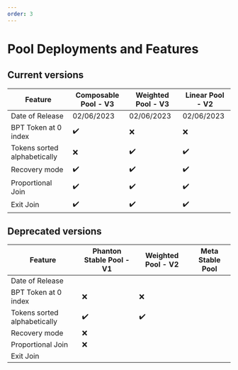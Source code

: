 ```yaml
---
order: 3
---
```


# Pool Deployments and Features

## Current versions

| Feature                      | Composable Pool - V3  | Weighted Pool - V3   | Linear Pool - V2    |
|------------------------------|-----------------------|----------------------|---------------------|
| Date of Release              | 02/06/2023            | 02/06/2023           | 02/06/2023          |
| BPT Token at 0 index         | :heavy_check_mark:    | :x:                  | :x:                 |
| Tokens sorted alphabetically | :x:                   | :heavy_check_mark:   | :heavy_check_mark:  |
| Recovery mode                | :heavy_check_mark:    | :heavy_check_mark:   | :heavy_check_mark:  |
| Proportional Join            | :heavy_check_mark:    | :heavy_check_mark:   | :heavy_check_mark:  |
| Exit Join                    | :heavy_check_mark:    | :heavy_check_mark:   | :heavy_check_mark:  |

## Deprecated versions

| Feature                      | Phanton Stable Pool - V1 | Weighted Pool - V2  | Meta Stable Pool |
|------------------------------|--------------------------|---------------------|------------------|
| Date of Release              |                          |                     |                  |
| BPT Token at 0 index         | :x:                      | :x:                 |                  |
| Tokens sorted alphabetically | :heavy_check_mark:       | :heavy_check_mark:  |                  |
| Recovery mode                | :x:                      |                     |                  |
| Proportional Join            | :x:                      |                     |                  |
| Exit Join                    |                          |                     |                  |